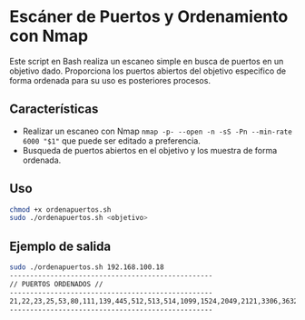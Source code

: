 # Escáner de Puertos y Ordenamiento con Nmap

Este script en Bash realiza un escaneo simple en busca de puertos en un objetivo dado. Proporciona los puertos abiertos del objetivo especifico de forma ordenada para su uso es posteriores procesos.

## Características

- Realizar un escaneo con Nmap `nmap -p- --open -n -sS -Pn --min-rate 6000 "$1"` que puede ser editado a preferencia.
- Busqueda de puertos abiertos en el objetivo y los muestra de forma ordenada.

## Uso

```bash
chmod +x ordenapuertos.sh
sudo ./ordenapuertos.sh <objetivo>
```

## Ejemplo de salida

```bash
sudo ./ordenapuertos.sh 192.168.100.18
--------------------------------------------------
// PUERTOS ORDENADOS //
--------------------------------------------------
21,22,23,25,53,80,111,139,445,512,513,514,1099,1524,2049,2121,3306,3632,5432,5900,6000,6667,6697,8009,8180,8787,36273,47693,56699,59046
--------------------------------------------------
```
